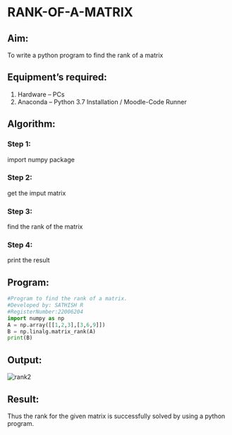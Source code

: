 # RANK-OF-A-MATRIX
## Aim:


To write a python program to find the rank of a matrix

## Equipment’s required:

1. 	Hardware – PCs
2. 	Anaconda – Python 3.7 Installation / Moodle-Code Runner

## Algorithm:

### Step 1: 
import numpy package
### Step 2:
get the imput matrix
### Step 3:
find the rank of the matrix
### Step 4:
print the result

## Program:
```python
#Program to find the rank of a matrix.
#Developed by: SATHISH R
#RegisterNumber:22006204
import numpy as np
A = np.array([[1,2,3],[3,6,9]])
B = np.linalg.matrix_rank(A)
print(B)
```

## Output:
![rank2](https://user-images.githubusercontent.com/118787261/213876108-ee409a56-c360-4caa-a97e-bdf50fb88a6b.png)


## Result:
Thus the rank for the given matrix is successfully solved by  using a python program.
